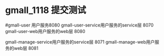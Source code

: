 # gmall_1118   提交测试
#gmall-user 用户服务8080
gmall-user-service用户服务的service层 8070
gmall-user-web用户服务的web层    8080

gmall-manage-service用户服务的service层 8071
gmall-manage-web用户服务的web层    8081